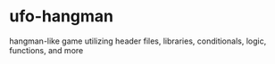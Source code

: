 # ufo-hangman
hangman-like game utilizing header files, libraries, conditionals, logic, functions, and more
